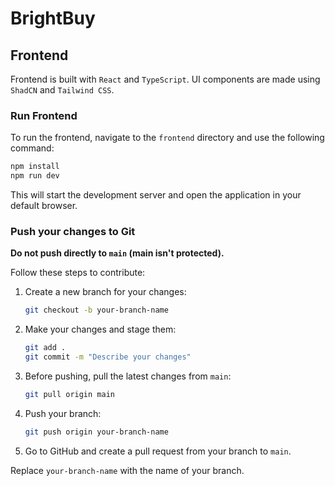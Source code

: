 # BrightBuy 

## Frontend

Frontend is built with `React` and `TypeScript`. UI components are made using `ShadCN` and `Tailwind CSS`.

### Run Frontend

To run the frontend, navigate to the `frontend` directory and use the following command:

```bash
npm install
npm run dev
```

This will start the development server and open the application in your default browser.

### Push your changes to Git

**Do not push directly to `main` (main isn't protected).**

Follow these steps to contribute:

1. Create a new branch for your changes:
    ```bash
    git checkout -b your-branch-name
    ```
2. Make your changes and stage them:
    ```bash
    git add .
    git commit -m "Describe your changes"
    ```
3. Before pushing, pull the latest changes from `main`:
    ```bash
    git pull origin main
    ```
4. Push your branch:
    ```bash
    git push origin your-branch-name
    ```
5. Go to GitHub and create a pull request from your branch to `main`.

Replace `your-branch-name` with the name of your branch.

